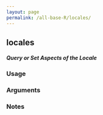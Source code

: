 ```yaml
---
layout: page
permalink: /all-base-R/locales/
---
```


## __locales__

#### _Query or Set Aspects of the Locale_

### Usage

### Arguments

### Notes
